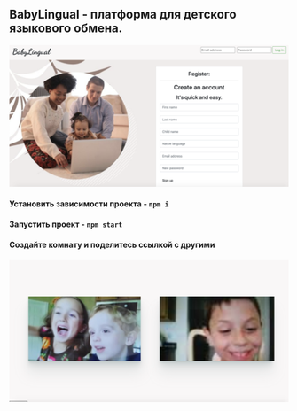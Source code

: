 ## BabyLingual - платформа для детского языкового обмена.

![Главная страница](mainpage.png)

#### Установить зависимости проекта - `npm i`

#### Запустить проект - `npm start`

#### Создайте комнату и поделитесь ссылкой с другими

![Переговорная](talk.png)


